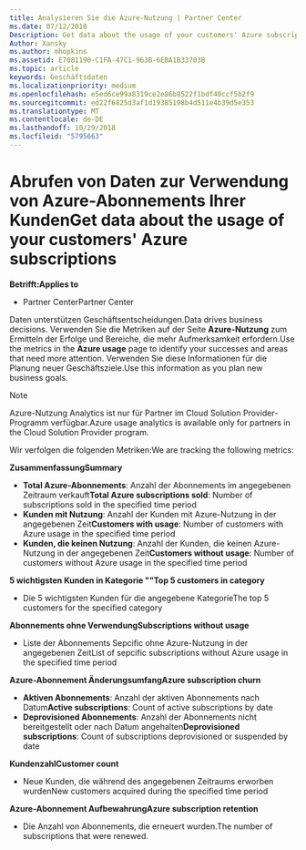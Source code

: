 ```yaml
---
title: Analysieren Sie die Azure-Nutzung | Partner Center
ms.date: 07/12/2018
Description: Get data about the usage of your customers' Azure subscriptions.
Author: Xansky
ms.author: mhopkins
ms.assetid: E7081190-C1FA-47C1-963B-6EBA1B33703B
ms.topic: article
keywords: Geschäftsdaten
ms.localizationpriority: medium
ms.openlocfilehash: e5ed6ce99a8319ce2e86b8522f1bdf40ccf5b2f9
ms.sourcegitcommit: ed22f6825d3af1d19385198b4d511e4b39d5e353
ms.translationtype: MT
ms.contentlocale: de-DE
ms.lasthandoff: 10/29/2018
ms.locfileid: "5795663"
---
```

# <a name="get-data-about-the-usage-of-your-customers-azure-subscriptions"></a><span data-ttu-id="08819-103">Abrufen von Daten zur Verwendung von Azure-Abonnements Ihrer Kunden</span><span class="sxs-lookup"><span data-stu-id="08819-103">Get data about the usage of your customers' Azure subscriptions</span></span> 

**<span data-ttu-id="08819-104">Betrifft:</span><span class="sxs-lookup"><span data-stu-id="08819-104">Applies to</span></span>**
- <span data-ttu-id="08819-105">Partner Center</span><span class="sxs-lookup"><span data-stu-id="08819-105">Partner Center</span></span>

<span data-ttu-id="08819-106">Daten unterstützen Geschäftsentscheidungen.</span><span class="sxs-lookup"><span data-stu-id="08819-106">Data drives business decisions.</span></span> <span data-ttu-id="08819-107">Verwenden Sie die Metriken auf der Seite **Azure-Nutzung** zum Ermitteln der Erfolge und Bereiche, die mehr Aufmerksamkeit erfordern.</span><span class="sxs-lookup"><span data-stu-id="08819-107">Use the metrics in the **Azure usage** page to identify your successes and areas that need more attention.</span></span> <span data-ttu-id="08819-108">Verwenden Sie diese Informationen für die Planung neuer Geschäftsziele.</span><span class="sxs-lookup"><span data-stu-id="08819-108">Use this information as you plan new business goals.</span></span>

> [!NOTE]
> <span data-ttu-id="08819-109">Azure-Nutzung Analytics ist nur für Partner im Cloud Solution Provider-Programm verfügbar.</span><span class="sxs-lookup"><span data-stu-id="08819-109">Azure usage  analytics is available only for partners in the Cloud Solution Provider program.</span></span>

<span data-ttu-id="08819-110">Wir verfolgen die folgenden Metriken:</span><span class="sxs-lookup"><span data-stu-id="08819-110">We are tracking the following metrics:</span></span>

**<span data-ttu-id="08819-111">Zusammenfassung</span><span class="sxs-lookup"><span data-stu-id="08819-111">Summary</span></span>**  
 - <span data-ttu-id="08819-112">**Total Azure-Abonnements**: Anzahl der Abonnements im angegebenen Zeitraum verkauft</span><span class="sxs-lookup"><span data-stu-id="08819-112">**Total Azure subscriptions sold**: Number of subscriptions sold in the specified time period</span></span>  
 - <span data-ttu-id="08819-113">**Kunden mit Nutzung**: Anzahl der Kunden mit Azure-Nutzung in der angegebenen Zeit</span><span class="sxs-lookup"><span data-stu-id="08819-113">**Customers with usage**: Number of customers with Azure usage in the specified time period</span></span>  
 - <span data-ttu-id="08819-114">**Kunden, die keinen Nutzung**: Anzahl der Kunden, die keinen Azure-Nutzung in der angegebenen Zeit</span><span class="sxs-lookup"><span data-stu-id="08819-114">**Customers without usage**: Number of customers without Azure usage in the specified time period</span></span>  

**<span data-ttu-id="08819-115">5 wichtigsten Kunden in Kategorie ""</span><span class="sxs-lookup"><span data-stu-id="08819-115">Top 5 customers in category</span></span>**  
 -  <span data-ttu-id="08819-116">Die 5 wichtigsten Kunden für die angegebene Kategorie</span><span class="sxs-lookup"><span data-stu-id="08819-116">The top 5 customers for the specified category</span></span>  

**<span data-ttu-id="08819-117">Abonnements ohne Verwendung</span><span class="sxs-lookup"><span data-stu-id="08819-117">Subscriptions without usage</span></span>**  
 -  <span data-ttu-id="08819-118">Liste der Abonnements Sepcific ohne Azure-Nutzung in der angegebenen Zeit</span><span class="sxs-lookup"><span data-stu-id="08819-118">List of sepcific subscriptions without Azure usage in the specified time period</span></span>  

**<span data-ttu-id="08819-119">Azure-Abonnement Änderungsumfang</span><span class="sxs-lookup"><span data-stu-id="08819-119">Azure subscription churn</span></span>**  
 - <span data-ttu-id="08819-120">**Aktiven Abonnements**: Anzahl der aktiven Abonnements nach Datum</span><span class="sxs-lookup"><span data-stu-id="08819-120">**Active subscriptions**: Count of active subscriptions by date</span></span>  
 - <span data-ttu-id="08819-121">**Deprovisioned Abonnements**: Anzahl der Abonnements nicht bereitgestellt oder nach Datum angehalten</span><span class="sxs-lookup"><span data-stu-id="08819-121">**Deprovisioned subscriptions**: Count of subscriptions deprovisioned or suspended by date</span></span>  

**<span data-ttu-id="08819-122">Kundenzahl</span><span class="sxs-lookup"><span data-stu-id="08819-122">Customer count</span></span>**
 - <span data-ttu-id="08819-123">Neue Kunden, die während des angegebenen Zeitraums erworben wurden</span><span class="sxs-lookup"><span data-stu-id="08819-123">New customers acquired during the specified time period</span></span>  

**<span data-ttu-id="08819-124">Azure-Abonnement Aufbewahrung</span><span class="sxs-lookup"><span data-stu-id="08819-124">Azure subscription retention</span></span>**  
 - <span data-ttu-id="08819-125">Die Anzahl von Abonnements, die erneuert wurden.</span><span class="sxs-lookup"><span data-stu-id="08819-125">The number of subscriptions that were renewed.</span></span>   
  